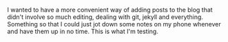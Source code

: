 I wanted to have a more convenient way of adding posts to the blog that didn't involve so much editing, dealing with git, jekyll and everything. Something so that I could just jot down some notes on my phone whenever and have them up in no time. This is what I'm testing.

#
<!--stackedit_data:
eyJoaXN0b3J5IjpbMzI3NDczMDExXX0=
-->